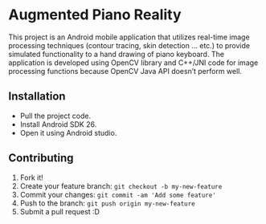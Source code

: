 # Augmented Piano Reality

This project is an Android mobile application that utilizes real-time image processing techniques (contour tracing, skin detection ... etc.) to provide simulated functionality to a hand drawing of piano keyboard. 
The application is developed using OpenCV library and C++/JNI code for image processing functions because OpenCV Java API doesn’t perform well.

## Installation

- Pull the project code.
- Install Android SDK 26.
- Open it using Android studio.

## Contributing

1. Fork it!
2. Create your feature branch: `git checkout -b my-new-feature`
3. Commit your changes: `git commit -am 'Add some feature'`
4. Push to the branch: `git push origin my-new-feature`
5. Submit a pull request :D
